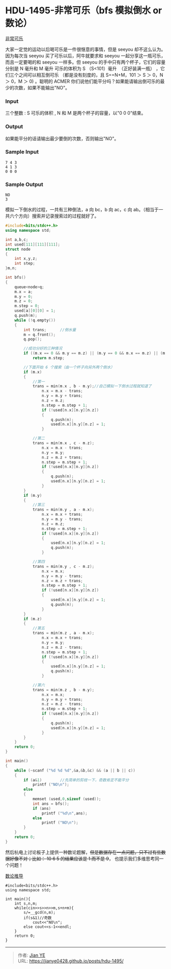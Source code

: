 # HDU-1495-非常可乐（bfs 模拟倒水 or 数论）


[非常可乐](http://acm.hdu.edu.cn/showproblem.php?pid=1495)

大家一定觉的运动以后喝可乐是一件很惬意的事情，但是 seeyou 却不这么认为。因为每次当 seeyou 买了可乐以后，阿牛就要求和 seeyou 一起分享这一瓶可乐，而且一定要喝的和 seeyou 一样多。但 seeyou 的手中只有两个杯子，它们的容量分别是 N 毫升和 M 毫升 可乐的体积为 S （S<101）毫升　（正好装满一瓶） ，它们三个之间可以相互倒可乐 （都是没有刻度的，且 S==N+M，101 ＞ S ＞ 0，N ＞ 0，M ＞ 0) 。聪明的 ACMER 你们说他们能平分吗？如果能请输出倒可乐的最少的次数，如果不能输出"NO"。

### Input

三个整数 : S 可乐的体积 , N 和 M 是两个杯子的容量，以"0 0 0"结束。

### Output

如果能平分的话请输出最少要倒的次数，否则输出"NO"。

### Sample Input

    7 4 3
    4 1 3
    0 0 0

### Sample Output

    NO
    3

模拟一下倒水的过程，一共有三种倒法，a 向 bc，b 向 ac，c 向 ab。（相当于一共六个方向）搜索并记录搜索过的过程就好了。

```cpp
#include<bits/stdc++.h>
using namespace std;

int a,b,c;
int used[111][111][111];
struct node
{
	int x,y,z;
	int step;
}m,n;

int bfs()
{
	queue<node>q;
	m.x = a;
	m.y = 0;
	m.z = 0;
	m.step = 0;
	used[a][0][0] = 1;
	q.push(m);
	while (!q.empty())
	{
		int trans;		//倒水量
		m = q.front();
		q.pop();

		//成功分好的三种情况
		if ((m.x == 0 && m.y == m.z) || (m.y == 0 && m.x == m.z) || (m.z == 0 && m.x == m.y))
			return m.step;

		//下面开始 6 个搜索（由一个杯子向另外两个倒水）
		if (m.x)
		{
			//第一
			trans = min(m.x , b - m.y);//自己模拟一下倒水过程就知道了
				n.x = m.x - trans;
				n.y = m.y + trans;
				n.z = m.z;
				n.step = m.step + 1;
				if (!used[n.x][n.y][n.z])
				{
					q.push(n);
					used[n.x][n.y][n.z] = 1;
				}

			//第二
			trans = min(m.x , c - m.z);
				n.x = m.x - trans;
				n.y = m.y;
				n.z = m.z + trans;
				n.step = m.step + 1;
				if (!used[n.x][n.y][n.z])
				{
					q.push(n);
					used[n.x][n.y][n.z] = 1;
				}
		}
		if (m.y)
		{
			//第三
			trans = min(m.y , a - m.x);
				n.x = m.x + trans;
				n.y = m.y - trans;
				n.z = m.z;
				n.step = m.step + 1;
				if (!used[n.x][n.y][n.z])
				{
					used[n.x][n.y][n.z] = 1;
					q.push(n);
				}

			//第四
			trans = min(m.y , c - m.z);
				n.x = m.x;
				n.y = m.y - trans;
				n.z = m.z + trans;
				n.step = m.step + 1;
				if (!used[n.x][n.y][n.z])
				{
					used[n.x][n.y][n.z] = 1;
					q.push(n);
				}
		}
		if (m.z)
		{
			//第五
			trans = min(m.z , a - m.x);
				n.x = m.x + trans;
				n.y = m.y;
				n.z = m.z - trans;
				n.step = m.step + 1;
				if (!used[n.x][n.y][n.z])
				{
					used[n.x][n.y][n.z] = 1;
					q.push(n);
				}

			//第六
			trans = min(m.z , b - m.y);
				n.x = m.x;
				n.y = m.y + trans;
				n.z = m.z - trans;
				n.step = m.step + 1;
				if (!used[n.x][n.y][n.z])
				{
					q.push(n);
					used[n.x][n.y][n.z] = 1;
				}
		}
	}
	return 0;
}

int main()
{
	while (~scanf ("%d %d %d",&a,&b,&c) && (a || b || c))
	{
		if (a&1)		//先简单的剪枝一下，奇数肯定不能平分
			printf ("NO\n");
		else
		{
			memset (used,0,sizeof (used));
			int ans = bfs();
			if (ans)
				printf ("%d\n",ans);
			else
				printf ("NO\n");
		}
	}
	return 0;
}
```

然后杭电上讨论板子上提供一种数论题解，~~但是数据存在一点问题，只不过有些数据好像不对；比如： 10 6 5 的结果应该是 1 而不是 9~~， 也提示我们多维思考同一个问题！

[数论推导](https://blog.csdn.net/V5ZSQ/article/details/52097459)

```
#include<bits/stdc++.h>
using namespace std;

int main(){
    int s,n,m;
    while(cin>>s>>n>>m,s+n+m){
        s/=__gcd(n,m);
        if(s&1)//奇数
            cout<<"NO\n";
        else cout<<s-1<<endl;
    }
    return 0;
}
```


---

> 作者: [Jian YE](https://github.com/jianye0428)  
> URL: https://jianye0428.github.io/posts/hdu-1495/  

